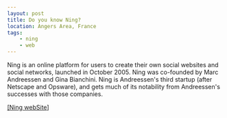 ```yaml
---
layout: post
title: Do you know Ning?
location: Angers Area, France
tags:
    - ning
    - web
---
```


Ning is an online platform for users to create their own social websites and social networks, launched in October 2005. Ning was co-founded by Marc Andreessen and Gina Bianchini. Ning is Andreessen's third startup (after Netscape and Opsware), and gets much of its notability from Andreessen's successes with those companies.  


<a href="http://www.ning.com">[Ning webSite</a>]
